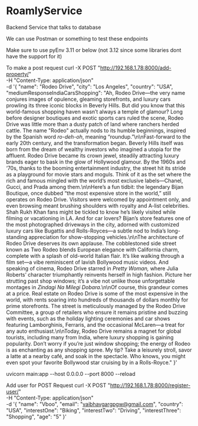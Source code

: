 # RoamlyService

Backend Service that talks to database

We can use Postman or something to test these endpoints

Make sure to use pyEnv 3.11 or below (not 3.12 since some libraries dont have the support for it)

To make a post request
curl -X POST "http://192.168.1.78:8000/add-property/" \
-H "Content-Type: application/json" \
-d '{
"name": "Rodeo Drive",
"city": "Los Angeles",
"country": "USA",
"mediumResponseIndiaCarsShopping": "Ah, Rodeo Drive—the very name conjures images of opulence, gleaming storefronts, and luxury cars prowling its three iconic blocks in Beverly Hills. But did you know that this world-famous shopping haven wasn’t always a temple of glamour? Long before designer boutiques and exotic sports cars ruled the scene, Rodeo Drive was little more than a dusty patch of land where ranchers herded cattle. The name \"Rodeo\" actually nods to its humble beginnings, inspired by the Spanish word _ro-deh-oh_, meaning “roundup.”\n\nFast-forward to the early 20th century, and the transformation began. Beverly Hills itself was born from the dream of wealthy investors who imagined a utopia for the affluent. Rodeo Drive became its crown jewel, steadily attracting luxury brands eager to bask in the glow of Hollywood glamour. By the 1960s and ‘70s, thanks to the booming entertainment industry, the street hit its stride as a playground for movie stars and moguls. Think of it as the set where the rich and famous mingled with the world’s most exclusive labels—Chanel, Gucci, and Prada among them.\n\nHere’s a fun tidbit: the legendary Bijan Boutique, once dubbed “the most expensive store in the world,” still operates on Rodeo Drive. Visitors were welcomed by appointment only, and even browsing meant brushing shoulders with royalty and A-list celebrities. Shah Rukh Khan fans might be tickled to know he’s likely visited while filming or vacationing in LA. And for car lovers? Bijan’s store features one of the most photographed driveways in the city, adorned with customized luxury cars like Bugattis and Rolls-Royces—a subtle nod to India’s long-standing appreciation for show-stopping vehicles.\n\nThe architecture of Rodeo Drive deserves its own applause. The cobblestoned side street known as Two Rodeo blends European elegance with California charm, complete with a splash of old-world Italian flair. It’s like walking through a film set—a vibe reminiscent of lavish Bollywood music videos. And speaking of cinema, Rodeo Drive starred in _Pretty Woman,_ where Julia Roberts’ character triumphantly reinvents herself in high fashion. Picture her strutting past shop windows; it’s a vibe not unlike those unforgettable montages in _Zindagi Na Milegi Dobara_.\n\nOf course, this grandeur comes at a price. Real estate on Rodeo Drive is some of the most expensive in the world, with rents soaring into hundreds of thousands of dollars monthly for prime storefronts. The street is meticulously managed by the Rodeo Drive Committee, a group of retailers who ensure it remains pristine and buzzing with events, such as the holiday lighting ceremonies and car shows featuring Lamborghinis, Ferraris, and the occasional McLaren—a treat for any auto enthusiast.\n\nToday, Rodeo Drive remains a magnet for global tourists, including many from India, where luxury shopping is gaining popularity. Don’t worry if you’re just window shopping; the energy of Rodeo is as enchanting as any shopping spree. My tip? Take a leisurely stroll, savor a latte at a nearby café, and soak in the spectacle. Who knows, you might even spot your favorite Bollywood star cruising by in a Rolls-Royce."
}'

uvicorn main:app --host 0.0.0.0 --port 8000 --reload

Add user for POST Request
curl -X POST "http://192.168.1.78:8000/register-user/" \
-H "Content-Type: application/json" \
-d '{
"name": "Vboo",
"email": "vaibhavgargpgw@gmail.com",
"country": "USA",
"interestOne": "Biking",
"interestTwo": "Driving",
"interestThree": "Shopping",
"age": "5"
}'
